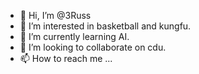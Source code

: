 - 👋 Hi, I’m @3Russ
- 👀 I’m interested in basketball and kungfu.
- 🌱 I’m currently learning AI.
- 💞️ I’m looking to collaborate on cdu.
- 📫 How to reach me ...

<!---
3Russ/3Russ is a ✨ special ✨ repository because its `README.md` (this file) appears on your GitHub profile.
You can click the Preview link to take a look at your changes.
--->
